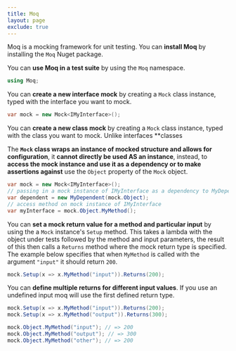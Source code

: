 ```yaml
---
title: Moq
layout: page
exclude: true
---
```


Moq is a mocking framework for unit testing. You can **install Moq** by installing the `Moq` Nuget package.

You can **use Moq in a test suite** by using the `Moq` namespace.
```csharp
using Moq;
```

You can **create a new interface mock** by creating a `Mock` class instance, typed with the interface you want to mock.
```csharp
var mock = new Mock<IMyInterface>();
```

You can **create a new class mock** by creating a `Mock` class instance, typed with the class you want to mock. Unlike interfaces **classes

The **`Mock` class wraps an instance of mocked structure and allows for configuration**, it **cannot directly be used AS an instance**, instead, to **access the mock instance and use it as a dependency or to make assertions against** use the `Object` property of the `Mock` object.
```csharp
var mock = new Mock<IMyInterface>();
// passing in a mock instance of IMyInterface as a dependency to MyDependent
var dependent = new MyDependent(mock.Object);
// access method on mock instance of IMyInterface
var myInterface = mock.Object.MyMethod();
```

You can **set a mock return value for a method and particular input** by using the a `Mock` instance's `Setup` method. This takes a lambda with the object under tests followed by the method and input parameters, the result of this then calls a `Returns` method where the mock return type is specified. The example below specifies that when `MyMethod` is called with the argument `"input"` it should return `200`.
```csharp
mock.Setup(x => x.MyMethod("input")).Returns(200);
```

You can **define multiple returns for different input values**. If you use an undefined input moq will use the first defined return type.
```csharp
mock.Setup(x => x.MyMethod("input")).Returns(200);
mock.Setup(x => x.MyMethod("output")).Returns(300);

mock.Object.MyMethod("input"); // => 200
mock.Object.MyMethod("output"); // => 300
mock.Object.MyMethod("other"); // => 200
```

<!--stackedit_data:
eyJoaXN0b3J5IjpbLTg5NjAyNDQ4Myw2NTkyNjU0MzQsLTE1OT
gyMzM3NjcsLTUyNjYzNzIwLC0yMDI1MjY3NDYxXX0=
-->